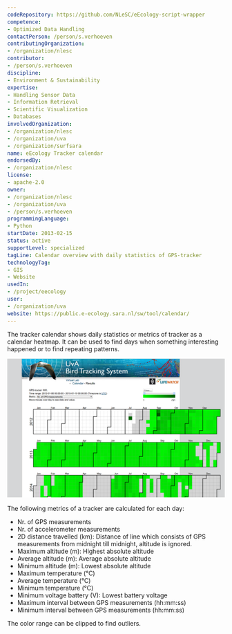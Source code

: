 ```yaml
---
codeRepository: https://github.com/NLeSC/eEcology-script-wrapper
competence:
- Optimized Data Handling
contactPerson: /person/s.verhoeven
contributingOrganization:
- /organization/nlesc
contributor:
- /person/s.verhoeven
discipline:
- Environment & Sustainability
expertise:
- Handling Sensor Data
- Information Retrieval
- Scientific Visualization
- Databases
involvedOrganization:
- /organization/nlesc
- /organization/uva
- /organization/surfsara
name: eEcology Tracker calendar
endorsedBy:
- /organization/nlesc
license:
- apache-2.0
owner:
- /organization/nlesc
- /organization/uva
- /person/s.verhoeven
programmingLanguage:
- Python
startDate: 2013-02-15
status: active
supportLevel: specialized
tagLine: Calendar overview with daily statistics of GPS-tracker
technologyTag:
- GIS
- Website
usedIn:
- /project/eecology
user:
- /organization/uva
website: https://public.e-ecology.sara.nl/sw/tool/calendar/
---
```

The tracker calendar shows daily statistics or metrics of tracker as a calendar heatmap. It can be used to find days when something interesting happened or to find repeating patterns.

![Screenshot of tracker calendar](/images/eecology-tracker-calendar.png "Screenshot")

The following metrics of a tracker are calculated for each day:

* Nr. of GPS measurements
* Nr. of accelerometer measurements
* 2D distance travelled (km): Distance of line which consists of GPS measurements from midnight till midnight, altitude is ignored.
* Maximum altitude (m): Highest absolute altitude
* Average altitude (m): Average absolute altitude
* Minimum altitude (m): Lowest absolute altitude
* Maximum temperature (°C)
* Average temperature (°C)
* Minimum temperature (°C)
* Minimum voltage battery (V): Lowest battery voltage
* Maximum interval between GPS measurements (hh:mm:ss)
* Minimum interval between GPS measurements (hh:mm:ss)

The color range can be clipped to find outliers.
